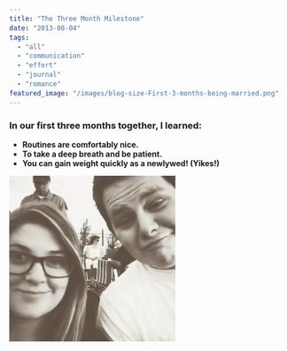 ```yaml
---
title: "The Three Month Milestone"
date: "2013-08-04"
tags:
  - "all"
  - "communication"
  - "effort"
  - "journal"
  - "romance"
featured_image: "/images/blog-size-First-3-months-being-married.png"
---
```


### In our first three months together, I learned:

- **Routines are comfortably nice.**
- **To take a deep breath and be patient.**
- **You can gain weight quickly as a newlywed! (Yikes!)**

![freshly married, newlyweds, newlywed milestones, three months of marriage, marriage as newlyweds, ](/images/PhotoGrid_1388724632007-300x300.jpg)
